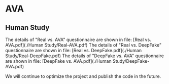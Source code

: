 # AVA

## Human Study
The details of "Real vs. AVA" questionnaire are shown in file: [Real vs. AVA.pdf](./Human Study/Real-AVA.pdf)
The details of "Real vs. DeepFake" questionnaire are shown in file: [Real vs. DeepFake.pdf](./Human Study/Real-DeepFake.pdf)
The details of "DeepFake vs. AVA" questionnaire are shown in file: [DeepFake vs. AVA.pdf](./Human Study/DeepFake-AVA.pdf)

We will continue to optimize the project and publish the code in the future.